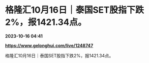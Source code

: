 # 格隆汇10月16日｜泰国SET股指下跌2%，报1421.34点。

**2023-10-16 04:41**

**https://www.gelonghui.com/live/1248747**

格隆汇10月16日｜泰国SET股指下跌2%，报1421.34点。